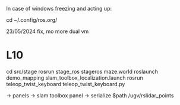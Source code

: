 In case of windows freezing and acting up:

cd ~/.config/ros.org/


23/05/2024 fix, mo more dual vm


# L10

cd src/stage
rosrun stage_ros stageros maze.world
 roslaunch demo_mapping slam_toolbox_localization.launch
rosrun teleop_twist_keyboard teleop_twist_keyboard.py

-> panels -> slam toolbox panel -> serialize $path
/ugv/rslidar_points
#